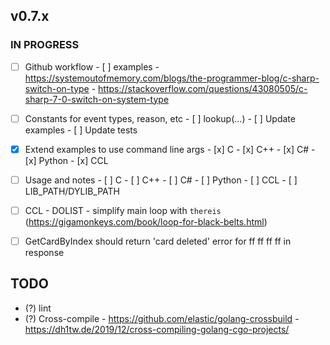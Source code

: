 ## v0.7.x

### IN PROGRESS

- [ ] Github workflow
      - [ ] examples
        - https://systemoutofmemory.com/blogs/the-programmer-blog/c-sharp-switch-on-type
        - https://stackoverflow.com/questions/43080505/c-sharp-7-0-switch-on-system-type

- [ ] Constants for event types, reason, etc
      - [ ] lookup(...)
      - [ ] Update examples
      - [ ] Update tests

- [x] Extend examples to use command line args
      - [x] C
      - [x] C++
      - [x] C#
      - [x] Python
      - [x] CCL
  
- [ ] Usage and notes
      - [ ] C
      - [ ] C++
      - [ ] C#
      - [ ] Python
      - [ ] CCL
      - [ ] LIB_PATH/DYLIB_PATH

- [ ] CCL
      - DOLIST
      - simplify main loop with `thereis` (https://gigamonkeys.com/book/loop-for-black-belts.html)

- [ ] GetCardByIndex should return 'card deleted' error for ff ff ff ff in response

## TODO

- (?) lint
- (?) Cross-compile
      - https://github.com/elastic/golang-crossbuild
      - https://dh1tw.de/2019/12/cross-compiling-golang-cgo-projects/

